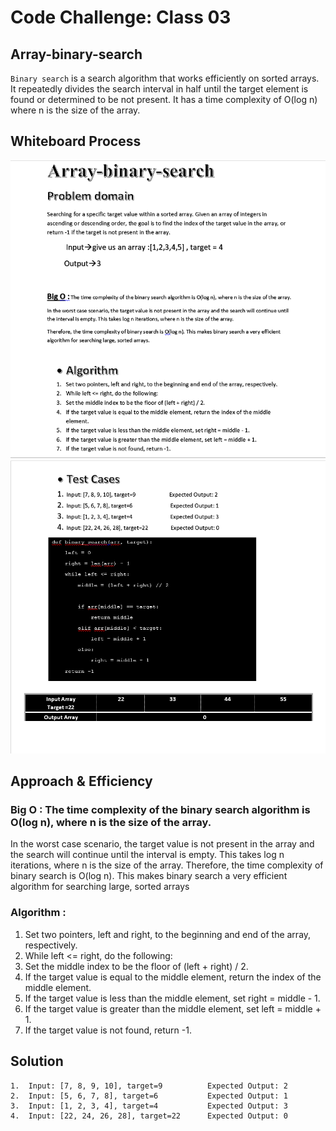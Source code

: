 # Code Challenge: Class 03
## Array-binary-search
`Binary search` is a search algorithm that works efficiently on sorted arrays. It repeatedly divides the search interval in half until the target element is found or determined to be not present. It has a time complexity of O(log n) where n is the size of the array.

## Whiteboard Process
![cc](./p1.png)
![cc](./p2.png)

## Approach & Efficiency
### Big O : The time complexity of the binary search algorithm is O(log n), where n is the size of the array.
In the worst case scenario, the target value is not present in the array and the search will continue until the interval is empty. This takes log n iterations, where n is the size of the array.
Therefore, the time complexity of binary search is O(log n). This makes binary search a very efficient algorithm for searching large, sorted arrays


### Algorithm :
1.	Set two pointers, left and right, to the beginning and end of the array, respectively.
2.	While left <= right, do the following:
3.	Set the middle index to be the floor of (left + right) / 2.
4.	If the target value is equal to the middle element, return the index of the middle element.
5.	If the target value is less than the middle element, set right = middle - 1.
6.	If the target value is greater than the middle element, set left = middle + 1.
7.	If the target value is not found, return -1.


## Solution


	1.	Input: [7, 8, 9, 10], target=9          Expected Output: 2
    2.	Input: [5, 6, 7, 8], target=6           Expected Output: 1
    3.	Input: [1, 2, 3, 4], target=4           Expected Output: 3
    4.	Input: [22, 24, 26, 28], target=22      Expected Output: 0
